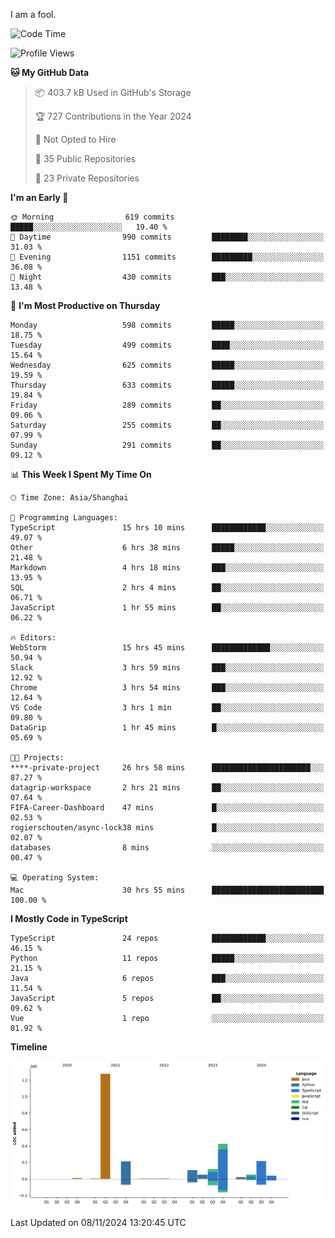 I am a fool.

<!--START_SECTION:waka-->
![Code Time](http://img.shields.io/badge/Code%20Time-2%2C063%20hrs%2057%20mins-blue)

![Profile Views](http://img.shields.io/badge/Profile%20Views-0-blue)

**🐱 My GitHub Data** 

> 📦 403.7 kB Used in GitHub's Storage 
 > 
> 🏆 727 Contributions in the Year 2024
 > 
> 🚫 Not Opted to Hire
 > 
> 📜 35 Public Repositories 
 > 
> 🔑 23 Private Repositories 
 > 
**I'm an Early 🐤** 

```text
🌞 Morning                619 commits         █████░░░░░░░░░░░░░░░░░░░░   19.40 % 
🌆 Daytime                990 commits         ████████░░░░░░░░░░░░░░░░░   31.03 % 
🌃 Evening                1151 commits        █████████░░░░░░░░░░░░░░░░   36.08 % 
🌙 Night                  430 commits         ███░░░░░░░░░░░░░░░░░░░░░░   13.48 % 
```
📅 **I'm Most Productive on Thursday** 

```text
Monday                   598 commits         █████░░░░░░░░░░░░░░░░░░░░   18.75 % 
Tuesday                  499 commits         ████░░░░░░░░░░░░░░░░░░░░░   15.64 % 
Wednesday                625 commits         █████░░░░░░░░░░░░░░░░░░░░   19.59 % 
Thursday                 633 commits         █████░░░░░░░░░░░░░░░░░░░░   19.84 % 
Friday                   289 commits         ██░░░░░░░░░░░░░░░░░░░░░░░   09.06 % 
Saturday                 255 commits         ██░░░░░░░░░░░░░░░░░░░░░░░   07.99 % 
Sunday                   291 commits         ██░░░░░░░░░░░░░░░░░░░░░░░   09.12 % 
```


📊 **This Week I Spent My Time On** 

```text
🕑︎ Time Zone: Asia/Shanghai

💬 Programming Languages: 
TypeScript               15 hrs 10 mins      ████████████░░░░░░░░░░░░░   49.07 % 
Other                    6 hrs 38 mins       █████░░░░░░░░░░░░░░░░░░░░   21.48 % 
Markdown                 4 hrs 18 mins       ███░░░░░░░░░░░░░░░░░░░░░░   13.95 % 
SQL                      2 hrs 4 mins        ██░░░░░░░░░░░░░░░░░░░░░░░   06.71 % 
JavaScript               1 hr 55 mins        ██░░░░░░░░░░░░░░░░░░░░░░░   06.22 % 

🔥 Editors: 
WebStorm                 15 hrs 45 mins      █████████████░░░░░░░░░░░░   50.94 % 
Slack                    3 hrs 59 mins       ███░░░░░░░░░░░░░░░░░░░░░░   12.92 % 
Chrome                   3 hrs 54 mins       ███░░░░░░░░░░░░░░░░░░░░░░   12.64 % 
VS Code                  3 hrs 1 min         ██░░░░░░░░░░░░░░░░░░░░░░░   09.80 % 
DataGrip                 1 hr 45 mins        █░░░░░░░░░░░░░░░░░░░░░░░░   05.69 % 

🐱‍💻 Projects: 
****-private-project     26 hrs 58 mins      ██████████████████████░░░   87.27 % 
datagrip-workspace       2 hrs 21 mins       ██░░░░░░░░░░░░░░░░░░░░░░░   07.64 % 
FIFA-Career-Dashboard    47 mins             █░░░░░░░░░░░░░░░░░░░░░░░░   02.53 % 
rogierschouten/async-lock38 mins             █░░░░░░░░░░░░░░░░░░░░░░░░   02.07 % 
databases                8 mins              ░░░░░░░░░░░░░░░░░░░░░░░░░   00.47 % 

💻 Operating System: 
Mac                      30 hrs 55 mins      █████████████████████████   100.00 % 
```

**I Mostly Code in TypeScript** 

```text
TypeScript               24 repos            ████████████░░░░░░░░░░░░░   46.15 % 
Python                   11 repos            █████░░░░░░░░░░░░░░░░░░░░   21.15 % 
Java                     6 repos             ███░░░░░░░░░░░░░░░░░░░░░░   11.54 % 
JavaScript               5 repos             ██░░░░░░░░░░░░░░░░░░░░░░░   09.62 % 
Vue                      1 repo              ░░░░░░░░░░░░░░░░░░░░░░░░░   01.92 % 
```



**Timeline**

![Lines of Code chart](https://raw.githubusercontent.com/VeejaLiu/VeejaLiu/master/assets/bar_graph.png)


 Last Updated on 08/11/2024 13:20:45 UTC
<!--END_SECTION:waka-->

